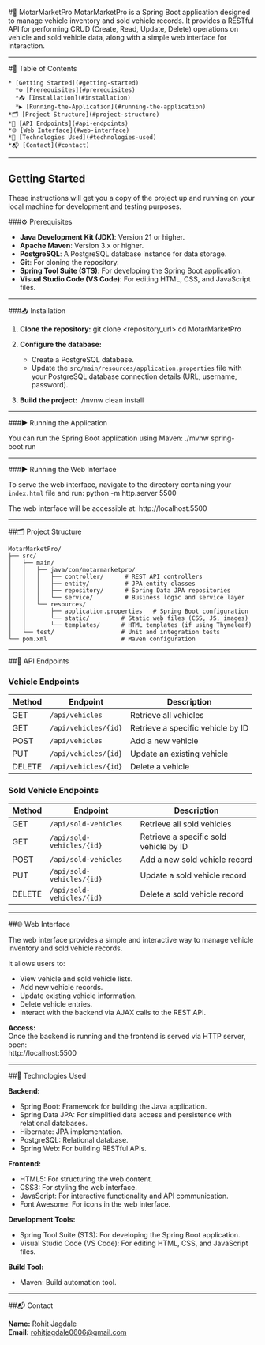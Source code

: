#🚗 MotarMarketPro
MotarMarketPro is a Spring Boot application designed to manage vehicle inventory and sold vehicle records. It provides a RESTful API for performing CRUD (Create, Read, Update, Delete) operations on vehicle and sold vehicle data, along with a simple web interface for interaction.

---
#📑 Table of Contents
```
* [Getting Started](#getting-started)
  *⚙️ [Prerequisites](#prerequisites)
  *📥 [Installation](#installation)
  *▶️ [Running-the-Application](#running-the-application)
*🗂️ [Project Structure](#project-structure)
*🔌 [API Endpoints](#api-endpoints)
*🌐 [Web Interface](#web-interface)
*🧰 [Technologies Used](#technologies-used)
*📬 [Contact](#contact)
```
---

## Getting Started

These instructions will get you a copy of the project up and running on your local machine for development and testing purposes.

###⚙️ Prerequisites

* **Java Development Kit (JDK)**: Version 21 or higher.
* **Apache Maven**: Version 3.x or higher.
* **PostgreSQL**: A PostgreSQL database instance for data storage.
* **Git**: For cloning the repository.
* **Spring Tool Suite (STS)**: For developing the Spring Boot application.
* **Visual Studio Code (VS Code)**: For editing HTML, CSS, and JavaScript files.

---

###📥 Installation

1. **Clone the repository:**
   git clone <repository_url>
   cd MotarMarketPro

2. **Configure the database:**
   * Create a PostgreSQL database.
   * Update the `src/main/resources/application.properties` file with your PostgreSQL database connection details (URL, username, password).

3. **Build the project:**
   ./mvnw clean install

---

###▶️ Running the Application

You can run the Spring Boot application using Maven:
   ./mvnw spring-boot:run

---

###▶️ Running the Web Interface

To serve the web interface, navigate to the directory containing your `index.html` file and run:
   python -m http.server 5500

The web interface will be accessible at:
   http://localhost:5500

---

##🗂️ Project Structure
```
MotarMarketPro/
├── src/
│   ├── main/
│   │   ├── java/com/motarmarketpro/
│   │   │   ├── controller/      # REST API controllers
│   │   │   ├── entity/          # JPA entity classes
│   │   │   ├── repository/      # Spring Data JPA repositories
│   │   │   └── service/         # Business logic and service layer
│   │   └── resources/
│   │       ├── application.properties   # Spring Boot configuration
│   │       └── static/         # Static web files (CSS, JS, images)
│   │       └── templates/      # HTML templates (if using Thymeleaf)
│   └── test/                   # Unit and integration tests
└── pom.xml                     # Maven configuration
```
---

##🔌 API Endpoints

### Vehicle Endpoints
| Method | Endpoint | Description |
|--------|----------|-------------|
| GET    | `/api/vehicles` | Retrieve all vehicles |
| GET    | `/api/vehicles/{id}` | Retrieve a specific vehicle by ID |
| POST   | `/api/vehicles` | Add a new vehicle |
| PUT    | `/api/vehicles/{id}` | Update an existing vehicle |
| DELETE | `/api/vehicles/{id}` | Delete a vehicle |

### Sold Vehicle Endpoints
| Method | Endpoint | Description |
|--------|----------|-------------|
| GET    | `/api/sold-vehicles` | Retrieve all sold vehicles |
| GET    | `/api/sold-vehicles/{id}` | Retrieve a specific sold vehicle by ID |
| POST   | `/api/sold-vehicles` | Add a new sold vehicle record |
| PUT    | `/api/sold-vehicles/{id}` | Update a sold vehicle record |
| DELETE | `/api/sold-vehicles/{id}` | Delete a sold vehicle record |

---

##🌐 Web Interface

The web interface provides a simple and interactive way to manage vehicle inventory and sold vehicle records.

It allows users to:

* View vehicle and sold vehicle lists.
* Add new vehicle records.
* Update existing vehicle information.
* Delete vehicle entries.
* Interact with the backend via AJAX calls to the REST API.

**Access:**  
Once the backend is running and the frontend is served via HTTP server, open:  
   http://localhost:5500

---

##🧰 Technologies Used

**Backend:**
- Spring Boot: Framework for building the Java application.
- Spring Data JPA: For simplified data access and persistence with relational databases.
- Hibernate: JPA implementation.
- PostgreSQL: Relational database.
- Spring Web: For building RESTful APIs.

**Frontend:**
- HTML5: For structuring the web content.
- CSS3: For styling the web interface.
- JavaScript: For interactive functionality and API communication.
- Font Awesome: For icons in the web interface.

**Development Tools:**
- Spring Tool Suite (STS): For developing the Spring Boot application.
- Visual Studio Code (VS Code): For editing HTML, CSS, and JavaScript files.

**Build Tool:**
- Maven: Build automation tool.

---

##📬 Contact

**Name:** Rohit Jagdale  
**Email:** rohitjagdale0606@gmail.com
